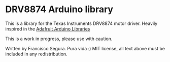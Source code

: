 # DRV8874 Arduino library


This is a library for the Texas Instruments DRV8874 motor driver. Heavily inspired in the [Adafruit Arduino Libraries](https://github.com/adafruit)

This is a work in progress, please use with caution.
 
Written by Francisco Segura. Pura vida :)
MIT license, all text above must be included in any redistribution.
